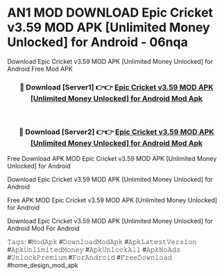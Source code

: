 # AN1 MOD DOWNLOAD Epic Cricket v3.59 MOD APK [Unlimited Money Unlocked] for Android - 06nqa
Download Epic Cricket v3.59 MOD APK [Unlimited Money Unlocked] for Android Free Mod APK

<div align="center">
<h3>🔴 Download [Server1] 👉👉 <a href="https://apk-comot.site?title=Epic_Cricket_v3.59_MOD_APK_[Unlimited_Money_Unlocked]_for_Android">Epic Cricket v3.59 MOD APK [Unlimited Money Unlocked] for Android Mod Apk</a></h3><br>

<h3>🔴 Download [Server2] 👉👉 <a href="https://apk-comot.site?title=Epic_Cricket_v3.59_MOD_APK_[Unlimited_Money_Unlocked]_for_Android">Epic Cricket v3.59 MOD APK [Unlimited Money Unlocked] for Android Mod Apk</a></h3>
</div>


Free Download APK MOD Epic Cricket v3.59 MOD APK [Unlimited Money Unlocked] for Android

Download Epic Cricket v3.59 MOD APK [Unlimited Money Unlocked] for Android 

Free APK MOD Epic Cricket v3.59 MOD APK [Unlimited Money Unlocked] for Android 

Download Epic Cricket v3.59 MOD APK [Unlimited Money Unlocked] for Android Mod For Android

𝚃𝚊𝚐𝚜: #𝙼𝚘𝚍𝙰𝚙𝚔 #𝙳𝚘𝚠𝚗𝚕𝚘𝚊𝚍𝙼𝚘𝚍𝙰𝚙𝚔 #𝙰𝚙𝚔𝙻𝚊𝚝𝚎𝚜𝚝𝚅𝚎𝚛𝚜𝚒𝚘𝚗 #𝙰𝚙𝚔𝚄𝚗𝚕𝚒𝚖𝚒𝚝𝚎𝚍𝙼𝚘𝚗𝚎𝚢 #𝙰𝚙𝚔𝚄𝚗𝚕𝚘𝚌𝚔𝙰𝚕𝚕 #𝙰𝚙𝚔𝙽𝚘𝙰𝚍𝚜 #𝚄𝚗𝚕𝚘𝚌𝚔𝙿𝚛𝚎𝚖𝚒𝚞𝚖 #𝙵𝚘𝚛𝙰𝚗𝚍𝚛𝚘𝚒𝚍 #𝙵𝚛𝚎𝚎𝙳𝚘𝚠𝚗𝚕𝚘𝚊𝚍 #home_design_mod_apk